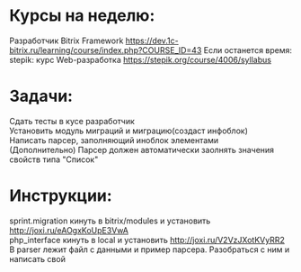 # Курсы на неделю:
Разработчик Bitrix Framework	https://dev.1c-bitrix.ru/learning/course/index.php?COURSE_ID=43
Если останется время: stepik: курс Web-разработка	https://stepik.org/course/4006/syllabus  
# Задачи:
Сдать тесты в кусе pазработчик  
Установить модуль миграций и миграцию(создаст инфоблок)  
Написать парсер, заполняющий иноблок элементами  
(Дополнительно) Парсер должен автоматически заолнять значения свойств типа "Список"
# Инструкции:
sprint.migration кинуть в bitrix/modules и установить http://joxi.ru/eAOgxKoUpE3VwA  
php_interface кинуть в local и установить http://joxi.ru/V2VzJXotKVyRR2  
В parser лежит файл с данными и пример парсера. Разобраться с ним и написать свой  